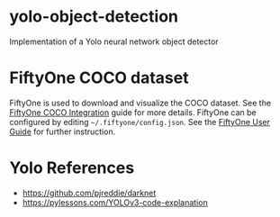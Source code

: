 # yolo-object-detection
Implementation of a Yolo neural network object detector


# FiftyOne COCO dataset
FiftyOne is used to download and visualize the COCO dataset. See the [FiftyOne COCO Integration](https://docs.voxel51.com/integrations/coco.html#coco) guide for more details.
FiftyOne can be configured by editing `~/.fiftyone/config.json`. See the [FiftyOne User Guide](https://docs.voxel51.com/user_guide/config.html) for further instruction.



# Yolo References
* https://github.com/pjreddie/darknet
* https://pylessons.com/YOLOv3-code-explanation

